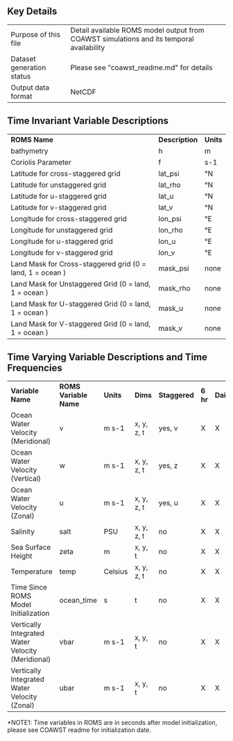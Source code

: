 ## Key Details

| | |
|:-----|:-----|
| Purpose of this file | Detail available ROMS model output from COAWST simulations and its temporal availability |
| Dataset generation status | Please see "coawst_readme.md" for details |
| Output data format | NetCDF |



## Time Invariant Variable Descriptions

| | | | 
|:-----|:-----|:-----|
| **ROMS Name** | **Description** | **Units** |
| bathymetry | h | m |
| Coriolis Parameter | f | s-1|
| Latitude for cross-staggered grid | lat_psi | °N | 
| Latitude for unstaggered grid | lat_rho | °N |
| Latitude for u-staggered grid | lat_u | °N |
| Latitude for v-staggered grid | lat_v | °N |
| Longitude for cross-staggered grid | lon_psi |  °E |
| Longitude for unstaggered grid | lon_rho | °E |
| Longitude for u-staggered grid | lon_u | °E |
| Longitude for v-staggered grid | lon_v | °E |
| Land Mask for Cross-staggered grid (0 = land, 1 = ocean ) | mask_psi |  none |
| Land Mask for Unstaggered Grid (0 = land, 1 = ocean ) | mask_rho | none |
| Land Mask for U-staggered Grid (0 = land, 1 = ocean ) | mask_u | none |
| Land Mask for V-staggered Grid (0 = land, 1 = ocean ) | mask_v | none |


## Time Varying Variable Descriptions and Time Frequencies

| | | | | | | | |
|:-----|:-----|:-----|:-----|:-----|:-----|:-----|:-----|
| **Variable Name** | **ROMS Variable Name** | **Units** | **Dims** | **Staggered** | **6 hr** | **Daily** | **Monthly** |
| Ocean Water Velocity (Meridional) | v | m s-1 | x, y, z, t | yes, v | X | X | X |
| Ocean Water Velocity (Vertical) | w | m s-1 | x, y, z, t | yes, z | X | X | X |
| Ocean Water Velocity (Zonal) | u | m s-1 | x, y, z, t | yes, u | X | X | X |
| Salinity | salt | PSU | x, y, z, t | no | X | X | X |
| Sea Surface Height | zeta | m | x, y, t | no | X | X | X |
| Temperature | temp | Celsius | x, y, z, t | no | X | X | X |
| Time Since ROMS Model Initialization | ocean_time | s | t | no | X | X | X | 
| Vertically Integrated Water Velocity (Meridional) | vbar | m s-1 | x, y, t | no | X | X | X |
| Vertically Integrated Water Velocity (Zonal) | ubar | m s-1 | x, y, t | no | X | X | X |

*NOTE1: Time variables in ROMS are in seconds after model initialization, please see COAWST readme for initialization date.

